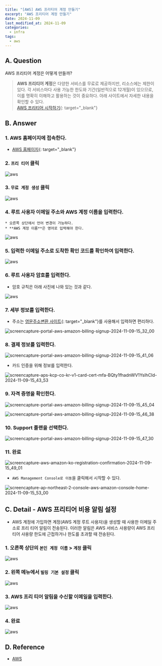 ```yaml
---
title: "[AWS] AWS 프리티어 계정 만들기"
excerpt: "AWS 프리티어 계정 만들기"
date: 2024-11-09
last_modified_at: 2024-11-09
categories:
  - infra
tags:
  - aws
---
```


## A. Question

AWS 프리티어 계정은 어떻게 만들까?

> **AWS 프리티어 계정**은 다양한 서비스를 무료로 제공하지만, 리소스에는 제한이 있다. 각 서비스마다 사용 가능한 한도와 기간(일반적으로 12개월)이 있으므로, 이를 명확히 이해하고 활용하는 것이 중요하다. 아래 사이트에서 자세한 내용을 확인할 수 있다.<br> [AWS 프리티어 시작하기](https://docs.aws.amazon.com/ko_kr/whitepapers/latest/how-aws-pricing-works/get-started-with-the-aws-free-tier.html){: target="_blank"}

## B. Answer

### 1. AWS 홈페이지에 접속한다.

   * [AWS 홈페이지](https://aws.amazon.com/ko/){: target="_blank"}

### 2. `프리 티어` 클릭

![aws](https://github.com/user-attachments/assets/0ff64473-1422-487c-8ab5-878ea659af73)

### 3. `무료 계정 생성` 클릭

![aws](https://github.com/user-attachments/assets/d738cada-7965-4c71-b464-dea4b1ede76b)

### 4. **루트 사용자 이메일 주소**와 **AWS 계정 이름**을 입력한다.

    * 오른쪽 상단에서 언어 변경이 가능하다.
    * **AWS 계정 이름**은 영어로 입력해야 한다.

![aws](https://github.com/user-attachments/assets/bd5fd431-3c23-4192-a473-20d1b99f9549)

### 5. 입력한 이메일 주소로 도착한 확인 코드를 확인하여 입력한다.

![aws](https://github.com/user-attachments/assets/1cc3ff6d-e929-4837-9d3a-6007845596be)

### 6. **루트 사용자 암호**를 입력한다.

   * 암호 규칙은 아래 사진에 나와 있는 것과 같다.

![aws](https://github.com/user-attachments/assets/d1095c29-788c-43d8-ba2b-89f032aa6f29)

### 7. 세부 정보를 입력한다.

   * 주소는 [영문주소변환 사이트](https://www.jusoen.com/){: target="_blank"}를 사용해서 입력하면 편리하다.

![screencapture-portal-aws-amazon-billing-signup-2024-11-09-15_32_00](https://github.com/user-attachments/assets/bddccee9-4905-4339-b05b-579c144d2d64)

### 8. 결제 정보를 입력한다.

![screencapture-portal-aws-amazon-billing-signup-2024-11-09-15_41_06](https://github.com/user-attachments/assets/8acccdfb-5170-4d5d-a64a-fee4d431c738)

   * 카드 인증을 위해 정보를 입력한다.

![screencapture-aps-kcp-co-kr-v1-card-cert-mfa-BQty1fhadnWV1YsIhCId-2024-11-09-15_43_53](https://github.com/user-attachments/assets/e18e6443-596c-4c25-b147-f48041a923d9)

### 9. 자격 증명을 확인한다.

![screencapture-portal-aws-amazon-billing-signup-2024-11-09-15_45_04](https://github.com/user-attachments/assets/bac4f07e-6e76-4a13-8e4c-1814222a80f8)

![screencapture-portal-aws-amazon-billing-signup-2024-11-09-15_46_38](https://github.com/user-attachments/assets/3d852d5c-26f3-47a3-81a9-753431dfe028)

### 10. Support 플랜을 선택한다.

![screencapture-portal-aws-amazon-billing-signup-2024-11-09-15_47_30](https://github.com/user-attachments/assets/c303e6bb-89aa-4b6d-ba17-95fe32ee04bf)

### 11. 완료

![screencapture-aws-amazon-ko-registration-confirmation-2024-11-09-15_49_01](https://github.com/user-attachments/assets/797445f2-5ac4-4527-88ad-242ad32251ff)

   * `AWS Management Console로 이동`을 클릭해서 시작할 수 있다.

![screencapture-ap-northeast-2-console-aws-amazon-console-home-2024-11-09-15_53_00](https://github.com/user-attachments/assets/ba61fa0d-5824-4fc6-8ec8-d232779f4a88)

## C. Detail - AWS 프리티어 비용 알림 설정

* AWS 계정에 가입하면 계정(AWS 계정 루트 사용자)을 생성할 때 사용한 이메일 주소로 프리 티어 알림이 전송된다. 이러한 알림은 AWS 서비스 사용량이 AWS 프리 티어 사용량 한도에 근접하거나 한도를 초과할 때 전송된다.

### 1. 오른쪽 상단의 `본인 계정 이름` > `계정` 클릭

![aws](https://github.com/user-attachments/assets/b146044c-a6e9-4281-84c2-01c44df8b4d7)

### 2. 왼쪽 메뉴에서 `빌링 기본 설정` 클릭

![aws](https://github.com/user-attachments/assets/159675e7-adb0-4eb5-85ca-112f9c90abff)

### 3. AWS 프리 티어 알림을 수신할 이메일을 입력한다.

![aws](https://github.com/user-attachments/assets/d393b6e1-c424-45c3-b6c2-59bb1425d597)

### 4. 완료

![aws](https://github.com/user-attachments/assets/3937f447-0230-4def-ae69-3850534567a4)

## D. Reference

* [AWS](https://aws.amazon.com/ko/)